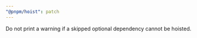```yaml
---
"@pnpm/hoist": patch
---
```


Do not print a warning if a skipped optional dependency cannot be hoisted.

